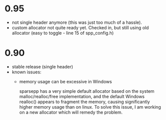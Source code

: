 # 0.95

* not single header anymore (this was just too much of a hassle).
* custom allocator not quite ready yet. Checked in, but still using old allocator (easy to toggle - line 15 of spp_config.h)


# 0.90

* stable release (single header)
* known issues:
   -  memory usage can be excessive in Windows

      sparsepp has a very simple default allocator based on the system malloc/realloc/free implementation,
      and the default Windows realloc() appears to fragment the memory, causing significantly higher 
      memory usage than on linux. To solve this issue, I am working on a new allocator which will 
      remedy the problem.
